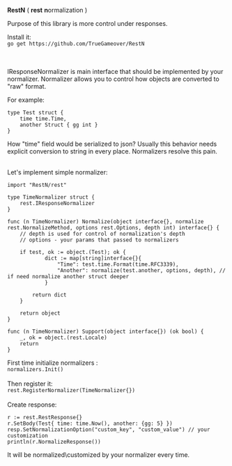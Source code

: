 **RestN** ( **rest** **n**ormalization )

Purpose of this library is more control under responses.

Install it:<br>
`go get https://github.com/TrueGameover/RestN`

<br>
<br>
IResponseNormalizer is main interface that should be implemented by your normalizer. 
Normalizer allows you to control how objects are converted to "raw" format.

For example:

```
type Test struct {
    time time.Time,
    another Struct { gg int }
}
```

How "time" field would be serialized to json? Usually this behavior needs explicit conversion to string in every place.
Normalizers resolve this pain.

<br>
Let's implement simple normalizer:

```
import "RestN/rest"

type TimeNormalizer struct {
    rest.IResponseNormalizer
}

func (n TimeNormalizer) Normalize(object interface{}, normalize rest.NormalizeMethod, options rest.Options, depth int) interface{} {
    // depth is used for control of normalization's depth
    // options - your params that passed to normalizers 
    
    if test, ok := object.(Test); ok {
            dict := map[string]interface{}{
                "Time": test.time.Format(time.RFC3339),
                "Another": normalize(test.another, options, depth), // if need normalize another struct deeper
            }

	    return dict
	}

    return object
}

func (n TimeNormalizer) Support(object interface{}) (ok bool) {
    _, ok = object.(rest.Locale)
    return
}

```

First time initialize normalizers :<br>
`normalizers.Init()`
<br>
<br>
Then register it:<br>
`rest.RegisterNormalizer(TimeNormalizer{})`
<br>
<br>
Create response:<br>

```
r := rest.RestResponse{}
r.SetBody(Test{ time: time.Now(), another: {gg: 5} })
resp.SetNormalizationOption("custom_key", "custom_value") // your customization
println(r.NormalizeResponse())
```

It will be normalized\customized by your normalizer every time.



